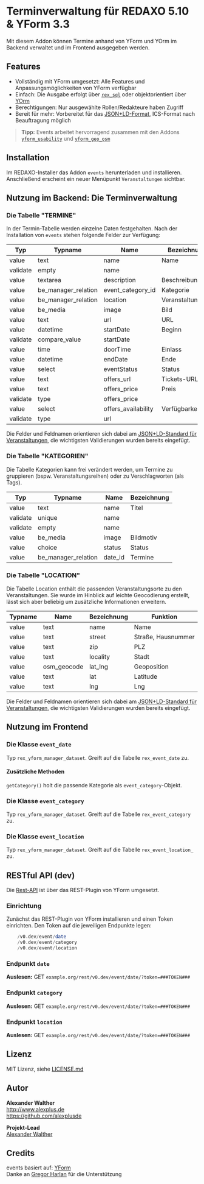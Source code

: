 # Terminverwaltung für REDAXO 5.10 & YForm 3.3

Mit diesem Addon können Termine anhand von YForm und YOrm im Backend verwaltet und im Frontend ausgegeben werden.

## Features

* Vollständig mit YForm umgesetzt: Alle Features und Anpassungsmöglichkeiten von YForm verfügbar
* Einfach: Die Ausgabe erfolgt über [`rex_sql`](https://redaxo.org/doku/master/datenbank-queries) oder objektorientiert über [YOrm](https://github.com/yakamara/redaxo_yform_docs/blob/master/de_de/yorm.md)
* Berechtigungen: Nur ausgewählte Rollen/Redakteure haben Zugriff
* Bereit für mehr: Vorbereitet für das [JSON+LD-Format](https://jsonld.com/event/), ICS-Format nach Beauftragung möglich

> **Tipp:** Events arbeitet hervorragend zusammen mit den Addons [`yform_usability`](https://github.com/FriendsOfREDAXO/yform_usability/) und [`yform_geo_osm`](https://github.com/FriendsOfREDAXO/yform_geo_osm)

## Installation

Im REDAXO-Installer das Addon `events` herunterladen und installieren. Anschließend erscheint ein neuer Menüpunkt `Veranstaltungen` sichtbar.

## Nutzung im Backend: Die Terminverwaltung

### Die Tabelle "TERMINE"

In der Termin-Tabelle werden einzelne Daten festgehalten. Nach der Installation von `events` stehen folgende Felder zur Verfügung:

| Typ      	| Typname             	| Name                	| Bezeichnung       	|
|----------	|---------------------	|---------------------	|-------------------	|
| value    	| text                	| name                	| Name              	|
| validate 	| empty               	| name                	|                   	|
| value    	| textarea            	| description         	| Beschreibung      	|
| value    	| be_manager_relation 	| event_category_id   	| Kategorie         	|
| value    	| be_manager_relation 	| location            	| Veranstaltungsort 	|
| value    	| be_media            	| image               	| Bild              	|
| value    	| text                	| url                 	| URL               	|
| value    	| datetime            	| startDate           	| Beginn            	|
| validate 	| compare_value       	| startDate           	|                   	|
| value    	| time                	| doorTime            	| Einlass           	|
| value    	| datetime            	| endDate             	| Ende              	|
| value    	| select              	| eventStatus         	| Status            	|
| value    	| text                	| offers_url          	| Tickets-URL       	|
| value    	| text                	| offers_price        	| Preis             	|
| validate 	| type                	| offers_price        	|                   	|
| value    	| select              	| offers_availability 	| Verfügbarkeit     	|
| validate 	| type                	| url                 	|                   	|

Die Felder und Feldnamen orientieren sich dabei am [JSON+LD-Standard für Veranstaltungen](https://jsonld.com/event/), die wichtigsten Validierungen wurden bereits eingefügt.

### Die Tabelle "KATEGORIEN"

Die Tabelle Kategorien kann frei verändert werden, um Termine zu gruppieren (bspw. Veranstaltungsreihen) oder zu Verschlagworten (als Tags).

| Typ      	| Typname             	| Name    	| Bezeichnung 	|
|----------	|---------------------	|---------	|-------------	|
| value    	| text                	| name    	| Titel       	|
| validate 	| unique              	| name    	|             	|
| validate 	| empty               	| name    	|             	|
| value    	| be_media            	| image   	| Bildmotiv   	|
| value    	| choice              	| status  	| Status      	|
| value    	| be_manager_relation 	| date_id 	| Termine     	|

### Die Tabelle "LOCATION"

Die Tabelle Location enthält die passenden Veranstaltungsorte zu den Veranstaltungen. Sie wurde im Hinblick auf leichte Geocodierung erstellt, lässt sich aber beliebig um zusätzliche Informationen erweitern.

| Typname 	| Name        	| Bezeichnung 	| Funktion           	|
|---------	|-------------	|-------------	|--------------------	|
| value   	| text        	| name        	| Name               	|
| value   	| text        	| street      	| Straße, Hausnummer 	|
| value   	| text        	| zip         	| PLZ                	|
| value   	| text        	| locality    	| Stadt              	|
| value   	| osm_geocode 	| lat_lng     	| Geoposition        	|
| value   	| text        	| lat         	| Latitude           	|
| value   	| text        	| lng         	| Lng                	|

Die Felder und Feldnamen orientieren sich dabei am [JSON+LD-Standard für Veranstaltungen](https://jsonld.com/event/), die wichtigsten Validierungen wurden bereits eingefügt.

## Nutzung im Frontend

### Die Klasse `event_date`

Typ `rex_yform_manager_dataset`. Greift auf die Tabelle `rex_event_date` zu.

#### Zusätzliche Methoden

`getCategory()` holt die passende Kategorie als `event_category`-Objekt.

### Die Klasse `event_category`

Typ `rex_yform_manager_dataset`. Greift auf die Tabelle `rex_event_category` zu.

### Die Klasse `event_location`

Typ `rex_yform_manager_dataset`. Greift auf die Tabelle `rex_event_location_` zu.

## RESTful API (dev)

Die [Rest-API](https://github.com/yakamara/redaxo_yform/blob/master/docs/plugins.md#restful-api-einf%C3%BChrung) ist über das REST-Plugin von YForm umgesetzt.

### Einrichtung

Zunächst das REST-Plugin von YForm installieren und einen Token einrichten. Den Token auf die jeweiligen Endpunkte legen:

```php
    /v0.dev/event/date
    /v0.dev/event/category
    /v0.dev/event/location
```

### Endpunkt `date`

**Auslesen:** GET `example.org/rest/v0.dev/event/date/?token=###TOKEN###`


### Endpunkt `category`

**Auslesen:** GET `example.org/rest/v0.dev/event/date/?token=###TOKEN###`


### Endpunkt `location`

**Auslesen:** GET `example.org/rest/v0.dev/event/date/?token=###TOKEN###`


## Lizenz

MIT Lizenz, siehe [LICENSE.md](https://github.com/alexplusde/events/blob/master/LICENSE.md)  

## Autor

**Alexander Walther**  
http://www.alexplus.de  
https://github.com/alexplusde  

**Projekt-Lead**  
[Alexander Walther](https://github.com/alexplusde)

## Credits

events basiert auf: [YForm](https://github.com/yakamara/redaxo_yform)  
Danke an [Gregor Harlan](https://github.com/gharlan) für die Unterstützung